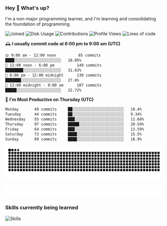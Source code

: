 ### Hey :wave: What's up?

I'm a non-major programming learner, and I'm learning and consolidating the foundation of programming.

<!--START_SECTION:waka-->
![Joined](http://img.shields.io/badge/Joined-6%20years%20ago-6D67E4?style=flat&labelColor=453C67)
![Disk Usage](http://img.shields.io/badge/Github%27s%20Storage-592.2%20MB-FD841F?style=flat&labelColor=E14D2A)
![Contributions](http://img.shields.io/badge/Contributions%20in%202023-79-7DCE13?style=flat&labelColor=2B7A0B)
![Profile Views](http://img.shields.io/badge/Profile%20Views-3-3AB4F2?style=flat&labelColor=0078AA)
![Lines of code](https://img.shields.io/badge/Lines%20of%20code-2%20Million%20Lines%20of%20code-FF8B8B?style=flat&labelColor=EB4747)

🕰️ **I usually commit code at 6:00 pm to 9:00 am (UTC)** 

```text
🌞 9:00 am - 12:00 noon          85 commits     ████░░░░░░░░░░░░░░░░░░░░░   18.05% 
🌆 12:00 noon - 6:00 pm          149 commits    ████████░░░░░░░░░░░░░░░░░   31.63% 
🌃 6:00 pm - 12:00 midnight      130 commits    ███████░░░░░░░░░░░░░░░░░░   27.6% 
🌙 12:00 midnight - 9:00 am      107 commits    █████░░░░░░░░░░░░░░░░░░░░   22.72%
```
📅 **I'm Most Productive on Thursday (UTC)** 

```text
Monday       49 commits     ██░░░░░░░░░░░░░░░░░░░░░░░   10.4% 
Tuesday      44 commits     ██░░░░░░░░░░░░░░░░░░░░░░░   9.34% 
Wednesday    55 commits     ███░░░░░░░░░░░░░░░░░░░░░░   11.68% 
Thursday     97 commits     █████░░░░░░░░░░░░░░░░░░░░   20.59% 
Friday       64 commits     ███░░░░░░░░░░░░░░░░░░░░░░   13.59% 
Saturday     73 commits     ████░░░░░░░░░░░░░░░░░░░░░   15.5% 
Sunday       89 commits     ████░░░░░░░░░░░░░░░░░░░░░   18.9%
```

<!--END_SECTION:waka-->

![Snake animation](https://raw.githubusercontent.com/dirname/dirname/output/snake.svg)

![metrics](github-metrics.svg)

### Skills currently being learned

![Skills](https://skillicons.dev/icons?i=linux,rust,go,solidity,typescript,bash,git,postgres,mysql,redis,mongo,docker,kubernetes,grafana,prometheus)
